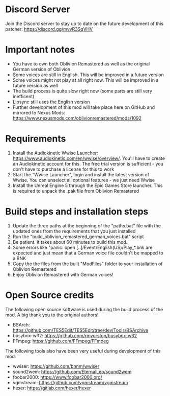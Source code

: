 # Discord Server
Join the Discord server to stay up to date on the future development of this patcher:
https://discord.gg/mvvR3SqVHV

# Important notes
- You have to own both Oblivion Remastered as well as the original German version of Oblivion
- Some voices are still in English. This will be improved in a future version
- Some voices might not play at all right now. This will be improved in a future version as well
- The build process is quite slow right now (some parts are still very inefficent)
- Lipsync still uses the English version
- Further development of this mod will take place here on GitHub and mirrored to Nexus Mods: https://www.nexusmods.com/oblivionremastered/mods/1092

# Requirements
1. Install the Audiokinetic Wwise Launcher: https://www.audiokinetic.com/en/wwise/overview/. You'll have to create an Audiokinetic account for this. The free trial version is sufficient - you don't have to purchase a license for this to work
2. Start the "Wwise Launcher", login and install the latest version of Wwise. You can unselect all optional features - we just need Wwise
3. Install the Unreal Engine 5 through the Epic Games Store launcher. This is required to unpack the .pak file from Oblivion Remastered

# Build steps and installation steps
1. Update the three paths at the beginning of the "paths.bat" file with the updated ones from the requirements that you just installed
2. Run the "build_oblivion_remastered_german_voices.bat" script
3. Be patient. It takes about 60 minutes to build this mod.
4. Some errors like "panic: open [..]/Event/English(US)/Play_*.bnk are expected and just mean that a German voice file couldn't be mapped to a BNK
5. Copy the the files from the built "ModFiles\" folder to your installation of Oblivion Remastered
6. Enjoy Oblivion Remastered with German voices!

# Open Source credits
The following open source software is used during the build process of the mod. A big thank you to the original authors!
- BSArch: https://github.com/TES5Edit/TES5Edit/tree/dev/Tools/BSArchive
- busybox-w32: https://github.com/rmyorston/busybox-w32
- FFmpeg: https://github.com/FFmpeg/FFmpeg

The following tools also have been very useful during development of this mod:
- wwiser: https://github.com/bnnm/wwiser
- sound2wem: https://github.com/EternalLeo/sound2wem
- foobar2000: https://www.foobar2000.org/
- vgmstream: https://github.com/vgmstream/vgmstream
- hexer: https://gitlab.com/hexer/hexer
